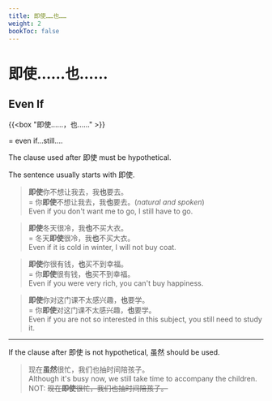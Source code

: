 ```yaml
---
title: 即使……也……
weight: 2
bookToc: false
---
```


# 即使……也……

## Even If

{{<box "即使……，也……" >}}

= even if...still....

The clause used after 即使 must be hypothetical.

The sentence usually starts with 即使.

> **即使**你不想让我去，我**也**要去。  
= 你**即使**不想让我去，我**也**要去。(*natural and spoken*)<br>
Even if you don't want me to go, I still have to go.

> **即使**冬天很冷，我**也**不买大衣。  
= 冬天**即使**很冷，我**也**不买大衣。  
Even if it is cold in winter, I will not buy coat.

> **即使**你很有钱，**也**买不到幸福。  
= 你**即使**很有钱，**也**买不到幸福。  
Even if you were very rich, you can't buy happiness.

> **即使**你对这门课不太感兴趣，**也**要学。  
= 你**即使**对这门课不太感兴趣，**也**要学。  
Even if you are not so interested in this subject, you still need to study it.

---

If the clause after 即使 is not hypothetical, 虽然 should be used.

> 现在**虽然**很忙，我们也抽时间陪孩子。  
Although it's busy now, we still take time to accompany the children.  
NOT: ~~现在**即使**很忙，我们也抽时间陪孩子。~~
